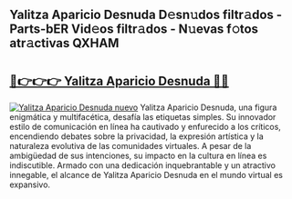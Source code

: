 ## Yalitza Aparicio Desnuda D𝚎sn𝚞dos filtr𝚊dos - Parts-bER Vid𝚎os filtr𝚊dos - N𝚞evas f𝚘tos atr𝚊ctivas QXHAM

# <h2><a href="http://mbc1ba.tromn.icu/?c=Yalitza+Aparicio+Desnuda">🔗👉👉👉 Yalitza Aparicio Desnuda 🔗🔗</a></h2>

[![Yalitza Aparicio Desnuda nuevo](https://i.imgur.com/pEAQMta.gif)](http://mbc1ba.tromn.icu/?c=Yalitza+Aparicio+Desnuda)
Yalitza Aparicio Desnuda, una figura enigmática y multifacética, desafía las etiquetas simples. Su innovador estilo de comunicación en línea ha cautivado y enfurecido a los críticos, encendiendo debates sobre la privacidad, la expresión artística y la naturaleza evolutiva de las comunidades virtuales. A pesar de la ambigüedad de sus intenciones, su impacto en la cultura en línea es indiscutible. Armado con una dedicación inquebrantable y un atractivo innegable, el alcance de Yalitza Aparicio Desnuda en el mundo virtual es expansivo.
